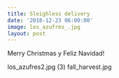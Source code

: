 ```yaml
---
title: Sleighless delivery
date: '2018-12-23 06:00:00'
image: los_azufres_.jpg
layout: post
---
```


Merry Christmas y Feliz Navidad!

los_azufres2.jpg (3)
fall_harvest.jpg